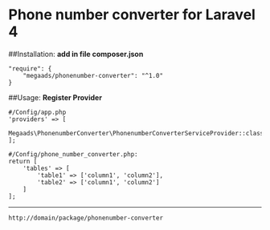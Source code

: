 # Phone number converter for Laravel 4

##Installation:
**add in file composer.json**
```
"require": {
	"megaads/phonenumber-converter": "^1.0"
}
```
##Usage:
**Register Provider**
```
#/Config/app.php
'providers' => [
    Megaads\PhonenumberConverter\PhonenumberConverterServiceProvider::class
];

#/Config/phone_number_converter.php:
return [
    'tables' => [
        'table1' => ['column1', 'column2'],
        'table2' => ['column1', 'column2']
    ]
];
```
****
```
http://domain/package/phonenumber-converter
```
